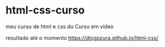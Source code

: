 # html-css-curso
 meu curso de html e css do Curso em vídeo

resultado até o momento https://diogozura.github.io/html-css/
